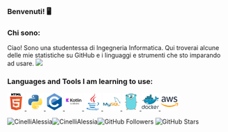<h3 align="left">Benvenuti! 🖥️</h3>

<h3 align="left">Chi sono: </h3>

<p align="left"> Ciao! Sono una studentessa di Ingegneria Informatica. Qui troverai alcune delle mie statistiche su GitHub e i linguaggi e strumenti che sto imparando ad usare. <img src="https://media.giphy.com/media/hvRJCLFzcasrR4ia7z/giphy.gif" width="30px"> </p>

<h3 align="left">Languages and Tools I am learning to use:</h3>
<p align="left">
  <a href="https://developer.mozilla.org/en-US/docs/Web/HTML" target="_blank" rel="noreferrer">
    <img src="https://raw.githubusercontent.com/devicons/devicon/master/icons/html5/html5-original-wordmark.svg" alt="html5" width="40" height="40"/>
  </a>
  <a href="https://www.python.org" target="_blank" rel="noreferrer">
    <img src="https://raw.githubusercontent.com/devicons/devicon/master/icons/python/python-original.svg" alt="python" width="40" height="40"/>
  </a>
  <a href="https://www.cprogramming.com/" target="_blank" rel="noreferrer">
    <img src="https://raw.githubusercontent.com/devicons/devicon/master/icons/c/c-original.svg" alt="c" width="40" height="40"/>
  </a>
  <a href="https://kotlinlang.org/" target="_blank" rel="noreferrer">
    <img src="https://raw.githubusercontent.com/devicons/devicon/master/icons/kotlin/kotlin-original-wordmark.svg" alt="kotlin" width="40" height="40"/>
  </a>
  <a href="https://www.java.com" target="_blank" rel="noreferrer">
    <img src="https://raw.githubusercontent.com/devicons/devicon/master/icons/java/java-original.svg" alt="java" width="40" height="40"/>
  </a>
  <a href="https://www.mysql.com/" target="_blank" rel="noreferrer">
    <img src="https://raw.githubusercontent.com/devicons/devicon/master/icons/mysql/mysql-original-wordmark.svg" alt="mysql" width="40" height="40"/>
  </a>
  <a href="https://golang.org" target="_blank" rel="noreferrer">
    <img src="https://raw.githubusercontent.com/devicons/devicon/master/icons/go/go-original.svg" alt="go" width="40" height="40"/>
  </a>
  <a href="https://www.docker.com/" target="_blank" rel="noreferrer">
    <img src="https://raw.githubusercontent.com/devicons/devicon/master/icons/docker/docker-original-wordmark.svg" alt="docker" width="40" height="40"/>
  </a>
  <a href="https://aws.amazon.com" target="_blank" rel="noreferrer">
    <img src="https://raw.githubusercontent.com/devicons/devicon/master/icons/amazonwebservices/amazonwebservices-original-wordmark.svg" alt="aws" width="40" height="40"/>
  </a>  
</p>

<p><img align="left" src="https://github-readme-stats.vercel.app/api/top-langs?username=CinelliAlessia&theme=catppuccin_latte&show_icons=true&locale=en&layout=compact" alt="CinelliAlessia" /></p>

<p><img align="left" src="https://github-readme-stats-sigma-five.vercel.app/api?username=CinelliAlessia&show_icons=true&theme=catppuccin_latte)](https://github.com/anuraghazra/github-readme-stats" alt="CinelliAlessia" /></p>

<p align="left">
  <img src="https://img.shields.io/github/followers/CinelliAlessia?label=Segui&style=social" alt="GitHub Followers"/>
  <img src="https://img.shields.io/github/stars/CinelliAlessia?label=Stelle&style=social" alt="GitHub Stars"/>
</p>
